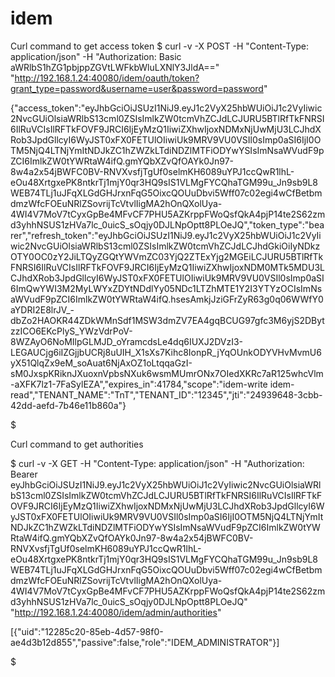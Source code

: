 # idem

Curl command to get access token
$ curl -v -X POST -H "Content-Type: application/json" -H "Authorization: Basic aWRlbS1hZG1pbjppZGVtLWFkbWluLXNlY3JldA==" "http://192.168.1.24:40080/idem/oauth/token?grant_type=password&username=user&password=password"

{"access_token":"eyJhbGciOiJSUzI1NiJ9.eyJ1c2VyX25hbWUiOiJ1c2VyIiwic2NvcGUiOlsiaWRlbS13cml0ZSIsImlkZW0tcmVhZCJdLCJURU5BTlRfTkFNRSI6IlRuVCIsIlRFTkFOVF9JRCI6IjEyMzQ1IiwiZXhwIjoxNDMxNjUwMjU3LCJhdXRob3JpdGllcyI6WyJST0xFX0FETUlOIiwiUk9MRV9VU0VSIl0sImp0aSI6IjI0OTM5NjQ4LTNjYmItNDJkZC1hZWZkLTdiNDZlMTFiODYwYSIsImNsaWVudF9pZCI6ImlkZW0tYWRtaW4ifQ.gmYQbXZvQfOAYk0Jn97-8w4a2x54jBWFC0BV-RNVXvsfjTgUf0selmKH6089uYPJ1ccQwR1lhL-eOu48XrtgxePK8ntkrTj1mjY0qr3HQ9sIS1VLMgFYCQhaTGM99u_Jn9sb9L8WEB74TLj1uJFqXLGdGHJrxnFqG5OixcQOUuDbvi5Wff07c02egi4wCfBetbmdmzWfcFOEuNRlZSovrijTcVtvlIigMA2hOnQXolUya-4WI4V7MoV7tCyxGpBe4MFvCF7PHU5AZKrppFWoQsfQkA4pjP14te2S62zmd3yhhNSUS1zHVa7lc_0uicS_sOqjy0DJLNpOptt8PLOeJQ","token_type":"bearer","refresh_token":"eyJhbGciOiJSUzI1NiJ9.eyJ1c2VyX25hbWUiOiJ1c2VyIiwic2NvcGUiOlsiaWRlbS13cml0ZSIsImlkZW0tcmVhZCJdLCJhdGkiOiIyNDkzOTY0OC0zY2JiLTQyZGQtYWVmZC03YjQ2ZTExYjg2MGEiLCJURU5BTlRfTkFNRSI6IlRuVCIsIlRFTkFOVF9JRCI6IjEyMzQ1IiwiZXhwIjoxNDM0MTk5MDU3LCJhdXRob3JpdGllcyI6WyJST0xFX0FETUlOIiwiUk9MRV9VU0VSIl0sImp0aSI6ImQwYWI3M2MyLWYxZDYtNDdlYy05NDc1LTZhMTE1Y2I3YTYzOCIsImNsaWVudF9pZCI6ImlkZW0tYWRtaW4ifQ.hsesAmkjJziGFrZyR63g0q06WWfY0aYDRI2E8lrJV_-dbZo2HAOKR44ZDkWMnSdf1MSW3dmZV7EA4gqBCUG97gfc3M6yjS2DBytzzICO6EKcPlyS_YWzVdrPoV-8WZAyO6NoMIlpGLMJD_oYramcdsLe4dq6IUXJ2DVzI3-LEGAUCjg6iIZGjjbUCRj8uUIH_X1sXs7Kihc8IonpR_jYqOUnkODYVHvMvmU6yX51QlqZx9eM_soAuat6NjAxOZ1oLtqqaGzI-sM0JxspKRiknJXuoxnVpbsNXuk6wsmMUmrONx7OIedXKRc7aR125whcVlm-aXFK7lz1-7FaSylEZA","expires_in":41784,"scope":"idem-write idem-read","TENANT_NAME":"TnT","TENANT_ID":"12345","jti":"24939648-3cbb-42dd-aefd-7b46e11b860a"}

$

Curl command to get authorities

$ curl -v -X GET -H "Content-Type: application/json" -H "Authorization: Bearer eyJhbGciOiJSUzI1NiJ9.eyJ1c2VyX25hbWUiOiJ1c2VyIiwic2NvcGUiOlsiaWRlbS13cml0ZSIsImlkZW0tcmVhZCJdLCJURU5BTlRfTkFNRSI6IlRuVCIsIlRFTkFOVF9JRCI6IjEyMzQ1IiwiZXhwIjoxNDMxNjUwMjU3LCJhdXRob3JpdGllcyI6WyJST0xFX0FETUlOIiwiUk9MRV9VU0VSIl0sImp0aSI6IjI0OTM5NjQ4LTNjYmItNDJkZC1hZWZkLTdiNDZlMTFiODYwYSIsImNsaWVudF9pZCI6ImlkZW0tYWRtaW4ifQ.gmYQbXZvQfOAYk0Jn97-8w4a2x54jBWFC0BV-RNVXvsfjTgUf0selmKH6089uYPJ1ccQwR1lhL-eOu48XrtgxePK8ntkrTj1mjY0qr3HQ9sIS1VLMgFYCQhaTGM99u_Jn9sb9L8WEB74TLj1uJFqXLGdGHJrxnFqG5OixcQOUuDbvi5Wff07c02egi4wCfBetbmdmzWfcFOEuNRlZSovrijTcVtvlIigMA2hOnQXolUya-4WI4V7MoV7tCyxGpBe4MFvCF7PHU5AZKrppFWoQsfQkA4pjP14te2S62zmd3yhhNSUS1zHVa7lc_0uicS_sOqjy0DJLNpOptt8PLOeJQ" "http://192.168.1.24:40080/idem/admin/authorities"

[{"uid":"12285c20-85eb-4d57-98f0-ae4d3b12d855","passive":false,"role":"IDEM_ADMINISTRATOR"}]

$

